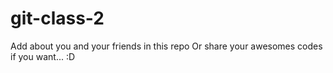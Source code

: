 # git-class-2

Add about you and your friends in this repo
Or share your awesomes codes if you want... :D
